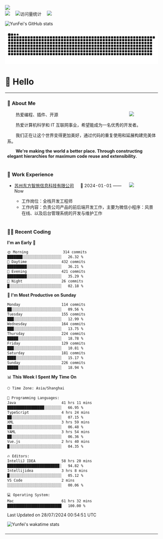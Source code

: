   <!-- dynamic typing effect 动态打字效果 -->
  <div>
    <a href="http://yunfei.plus">
      <img src="https://readme-typing-svg.demolab.com?font=Fira+Code&pause=1000&width=435&lines=console.log(%22Hello%2C%20World%22);祝您今天愉快!&center=true&size=27" />
    </a>
  </div>

  <div>
    <a href="http://yunfei.plus/"><img src="https://img.shields.io/badge/Website-博客-8c36db" /></a>&emsp;
    <!-- visitor -->
    <img src="https://komarev.com/ghpvc/?username=yunfeidog&label=Views&color=orange&style=flat" alt="访问量统计" />&emsp;
    <!-- wakatime -->    
    <a href="https://wakatime.com/@yunfeidog"><img src="https://wakatime.com/badge/user/42d0678c-368b-448b-9a77-5d21c5b55352.svg" /></a>
  </div>

![YunFei's GitHub stats](https://github-readme-stats.vercel.app/api?username=yunfeidog)

![snake](./dist/github-contribution-grid-snake.svg)

#  🙋 Hello

<table>


<tr><td>

### 🤺 About Me

<img align="right" width="88" src="https://cdn.jsdelivr.net/gh/yunfeidog/yunfeidog/assets/images/jobs.png" />

<p>&emsp;&emsp;热爱编程、插件、开源</p>
<p>&emsp;&emsp;热爱计算机科学和 IT 互联网事业，希望能成为一名优秀的开发者。</p>
<p>&emsp;&emsp;我们正在让这个世界变得更加美好，通过代码的重复使用和延展构建完美体系。</p>
<p>&emsp;&emsp;<strong>We're making the world a better place. Through constructing elegant hierarchies for maximum code reuse and extensibility.</strong></p>

</td></tr> 

<tr><td>

### 🏢 Work Experience

<img align="right" width="88" src="https://cdn.jsdelivr.net/gh/yunfeidog/yunfeidog/assets/images/yuanze.png" />

- [苏州东方智旅信息科技有限公司](http://www.leyoobao.com/) &emsp; 📌 2024-01-01 —— Now

    - 工作岗位：全栈开发工程师
    - 工作内容：负责公司产品的前后端开发工作，主要为微信小程序：风景在线、以及后台管理系统的开发与维护工作


</td></tr>

<tr><td>

### 👩‍💻 Recent Coding
<!--START_SECTION:waka-->
**I'm an Early 🐤** 

```text
🌞 Morning                314 commits         ███████░░░░░░░░░░░░░░░░░░   26.32 % 
🌆 Daytime                432 commits         █████████░░░░░░░░░░░░░░░░   36.21 % 
🌃 Evening                421 commits         █████████░░░░░░░░░░░░░░░░   35.29 % 
🌙 Night                  26 commits          █░░░░░░░░░░░░░░░░░░░░░░░░   02.18 % 
```
📅 **I'm Most Productive on Sunday** 

```text
Monday                   114 commits         ██░░░░░░░░░░░░░░░░░░░░░░░   09.56 % 
Tuesday                  155 commits         ███░░░░░░░░░░░░░░░░░░░░░░   12.99 % 
Wednesday                164 commits         ███░░░░░░░░░░░░░░░░░░░░░░   13.75 % 
Thursday                 224 commits         █████░░░░░░░░░░░░░░░░░░░░   18.78 % 
Friday                   129 commits         ███░░░░░░░░░░░░░░░░░░░░░░   10.81 % 
Saturday                 181 commits         ████░░░░░░░░░░░░░░░░░░░░░   15.17 % 
Sunday                   226 commits         █████░░░░░░░░░░░░░░░░░░░░   18.94 % 
```


📊 **This Week I Spent My Time On** 

```text
🕑︎ Time Zone: Asia/Shanghai

💬 Programming Languages: 
Java                     41 hrs 11 mins      █████████████████░░░░░░░░   66.95 % 
TypeScript               4 hrs 24 mins       ██░░░░░░░░░░░░░░░░░░░░░░░   07.15 % 
XML                      3 hrs 59 mins       ██░░░░░░░░░░░░░░░░░░░░░░░   06.48 % 
YAML                     3 hrs 54 mins       ██░░░░░░░░░░░░░░░░░░░░░░░   06.36 % 
Vue.js                   2 hrs 40 mins       █░░░░░░░░░░░░░░░░░░░░░░░░   04.35 % 

🔥 Editors: 
IntelliJ IDEA            58 hrs 20 mins      ████████████████████████░   94.82 % 
Intellijidea             3 hrs 8 mins        █░░░░░░░░░░░░░░░░░░░░░░░░   05.12 % 
VS Code                  2 mins              ░░░░░░░░░░░░░░░░░░░░░░░░░   00.06 % 

💻 Operating System: 
Mac                      61 hrs 32 mins      █████████████████████████   100.00 % 
```


 Last Updated on 28/07/2024 00:54:51 UTC
<!--END_SECTION:waka-->

![Yunfei's wakatime stats](https://github-readme-stats.vercel.app/api/wakatime?username=yunfeidog)

</td></tr>




<tr><td>

